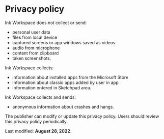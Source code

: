 # Privacy policy

Ink Workspace does not collect or send: 
- personal user data
- files from local device
- captured screens or app windows saved as videos
- audio from microphone
- content from clipboard
- taken screenshots.

Ink Workspace collects: 
- information about installed apps from the Microsoft Store
- information about classic apps added by user in app
- information entered in Sketchpad area.

Ink Workspace collects and sends:
- anonymous information about crashes and hangs.

The publisher can modify or update this privacy policy. Users should review this privacy policy periodically.

Last modified: **August 28, 2022**.